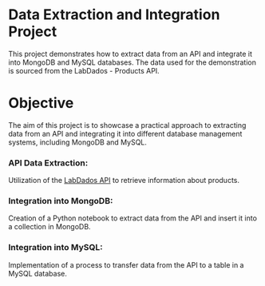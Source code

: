 

# Data Extraction and Integration Project
This project demonstrates how to extract data from an API and integrate it into MongoDB and MySQL databases. The data used for the demonstration is sourced from the LabDados - Products API.

# Objective
The aim of this project is to showcase a practical approach to extracting data from an API and integrating it into different database management systems, including MongoDB and MySQL.

### API Data Extraction:

Utilization of the [LabDados API](https://labdados.com/produtos) to retrieve information about products.

### Integration into MongoDB:

Creation of a Python notebook to extract data from the API and insert it into a collection in MongoDB.

### Integration into MySQL:

Implementation of a process to transfer data from the API to a table in a MySQL database.

